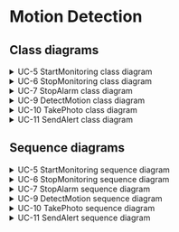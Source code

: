 # Motion Detection

## Class diagrams

<details>
<summary>UC-5 StartMonitoring class diagram</summary>
</br>

</details>

<details>
<summary>UC-6 StopMonitoring class diagram</summary>
</br>

</details>

<details>
<summary>UC-7 StopAlarm class diagram</summary>
</br>

</details>

<details>
<summary>UC-9 DetectMotion class diagram</summary>
</br>

</details>

<details>
<summary>UC-10 TakePhoto class diagram</summary>
</br>

</details>

<details>
<summary>UC-11 SendAlert class diagram</summary>
</br>

</details>

## Sequence diagrams

<details>
<summary>UC-5 StartMonitoring sequence diagram</summary>
</br>

![sdUC-5](diagram/UC-5_start_monitoring.png)

</details>

<details>
<summary>UC-6 StopMonitoring sequence diagram</summary>
</br>

![sdUC-6](diagram/UC-6_stop_monitoring.png)

</details>

<details>
<summary>UC-7 StopAlarm sequence diagram</summary>
</br>

![sdUC-7](diagram/UC-7_stop_alarm.png)

</details>

<details>
<summary>UC-9 DetectMotion sequence diagram</summary>
</br>

</details>

<details>
<summary>UC-10 TakePhoto sequence diagram</summary>
</br>

</details>

<details>
<summary>UC-11 SendAlert sequence diagram</summary>
</br>

</details>
